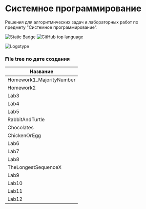 # Системное программирование
Решения для алгоритмических задач и лабораторных работ по предмету "Системное программирование". <!-- описание репозитория -->
<!--Блок информации о репозитории в бейджах-->
![Static Badge](https://img.shields.io/badge/s0cutegirl-SystemProgramming_LaboratoryWorks-SystemProgramming_LaboratoryWorks)
![GitHub top language](https://img.shields.io/github/languages/top/s0cutegirl/SystemProgramming_LaboratoryWorks)

![Logotype](https://avatars.githubusercontent.com/u/157199452?v=4)

<!--описание коммитов-->
### File tree по дате создания
| Название                     |
|------------------------------|
| Homework1_MajorityNumber	   |
| Homework2                    |
| Lab3 |
| Lab4 |
| Lab5 |
| RabbitAndTurtle |
| Chocolates |
| ChickenOrEgg |
| Lab6 |
| Lab7 |
| Lab8 |
| TheLongestSequenceX |
| Lab9 |
| Lab10 |
| Lab11 |
| Lab12 |
